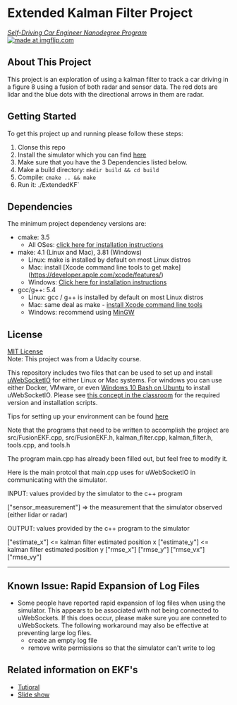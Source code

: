# Extended Kalman Filter Project
[*Self-Driving Car Engineer Nanodegree Program*](https://www.udacity.com/course/self-driving-car-engineer-nanodegree--nd013) <br/>
<a href="https://imgflip.com/gif/2b4yfg"><img src="https://i.imgflip.com/2b4yfg.gif" title="made at imgflip.com"/></a>

## About This Project
This project is an exploration of using a kalman filter to track a car driving in a figure 8 using a fusion of both radar and sensor data.
The red dots are lidar and the blue dots with the directional arrows in them are radar.

## Getting Started
To get this project up and running please follow these steps:
1. Clonse this repo
2. Install the simulator which you can find [here](https://github.com/udacity/self-driving-car-sim/releases)
3. Make sure that you have the 3 Dependencies listed below.
4. Make a build directory: `mkdir build && cd build`
5. Compile: `cmake .. && make`
5. Run it: ./ExtendedKF`


## Dependencies
The minimum project dependency versions are:

- cmake: 3.5
  - All OSes: [click here for installation instructions](https://cmake.org/install/)
- make: 4.1 (Linux and Mac), 3.81 (Windows)
  - Linux: make is installed by default on most Linux distros
  - Mac: install [Xcode command line tools to get make] (https://developer.apple.com/xcode/features/)
  - Windows: [Click here for installation instructions](http://gnuwin32.sourceforge.net/packages/make.htm)
- gcc/g++: 5.4
  - Linux: gcc / g++ is installed by default on most Linux distros
  - Mac: same deal as make - [install Xcode command line        tools](https://developer.apple.com/xcode/features/)
  - Windows: recommend using [MinGW](http://www.mingw.org/)



## License
[MIT License](https://opensource.org/licenses/MIT)<br/>
Note: This project was from a Udacity course.




This repository includes two files that can be used to set up and install [uWebSocketIO](https://github.com/uWebSockets/uWebSockets) for either Linux or Mac systems. For windows you can use either Docker, VMware, or even [Windows 10 Bash on Ubuntu](https://www.howtogeek.com/249966/how-to-install-and-use-the-linux-bash-shell-on-windows-10/) to install uWebSocketIO. Please see [this concept in the classroom](https://classroom.udacity.com/nanodegrees/nd013/parts/40f38239-66b6-46ec-ae68-03afd8a601c8/modules/0949fca6-b379-42af-a919-ee50aa304e6a/lessons/f758c44c-5e40-4e01-93b5-1a82aa4e044f/concepts/16cf4a78-4fc7-49e1-8621-3450ca938b77) for the required version and installation scripts.


Tips for setting up your environment can be found [here](https://classroom.udacity.com/nanodegrees/nd013/parts/40f38239-66b6-46ec-ae68-03afd8a601c8/modules/0949fca6-b379-42af-a919-ee50aa304e6a/lessons/f758c44c-5e40-4e01-93b5-1a82aa4e044f/concepts/23d376c7-0195-4276-bdf0-e02f1f3c665d)

Note that the programs that need to be written to accomplish the project are src/FusionEKF.cpp, src/FusionEKF.h, kalman_filter.cpp, kalman_filter.h, tools.cpp, and tools.h

The program main.cpp has already been filled out, but feel free to modify it.

Here is the main protcol that main.cpp uses for uWebSocketIO in communicating with the simulator.

INPUT: values provided by the simulator to the c++ program

["sensor_measurement"] => the measurement that the simulator observed (either lidar or radar)


OUTPUT: values provided by the c++ program to the simulator

["estimate_x"] <= kalman filter estimated position x
["estimate_y"] <= kalman filter estimated position y
["rmse_x"]
["rmse_y"]
["rmse_vx"]
["rmse_vy"]

---

## Known Issue: Rapid Expansion of Log Files
* Some people have reported rapid expansion of log files when using the simulator.  This appears to be associated with not being connected to uWebSockets.  If this does occur,  please make sure you are conneted to uWebSockets. The following workaround may also be effective at preventing large log files.
    + create an empty log file
    + remove write permissions so that the simulator can't write to log

## Related information on EKF's
- [Tutioral](http://home.wlu.edu/~levys/kalman_tutorial/)
- [Slide show](http://biorobotics.ri.cmu.edu/papers/sbp_papers/integrated3/kleeman_kalman_basics.pdf)

